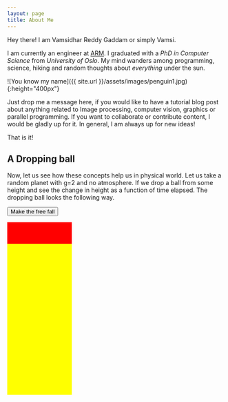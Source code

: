 ```yaml
---
layout: page
title: About Me
---
```

<p class="message">
  Hey there! I am Vamsidhar Reddy Gaddam or simply Vamsi.
</p>


I am currently an engineer at [ARM](http://www.arm.com/). I graduated with a *PhD
in Computer Science* from *University of Oslo*. My mind wanders among
programming, science, hiking and random thoughts about *everything* under the
sun. 

![You know my name]({{ site.url }}/assets/images/penguin1.jpg){:height="400px"}

Just drop me a message here, if you would like to have a tutorial blog post about
anything related to Image processing, computer vision, graphics or parallel
programming. If you want to collaborate or contribute content, I would be gladly
up for it. In general, I am always up for new ideas!

That is it!

## A Dropping ball

Now, let us see how these concepts help us in physical world. Let us take a random planet with g=2 and no atmosphere. If we drop a ball from some height and 
see the change in height as a function of time elapsed. The dropping ball looks the following way.


<style>
#myContainer {
  width: 150px;
  height: 400px;
  position: relative;
  background: yellow;
}
#myAnimation {
  width: 50px;
  height: 50px;
  position: absolute;
  background-color: red;
}

#myContainer2 {
  width: 150px;
  height: 400px;
  position: relative;
  background: yellow;
}
#myAnimation2 {
  width: 50px;
  height: 50px;
  left: 50px;
  position: absolute;
  background-color: red;
}
#myContainer3 {
  width: 50px;
  height: 400px;
  position: relative;
  background: yellow;
}
#myAnimation3 {
  width: 50px;
  height: 50px;
  left: 100px;
  position: absolute;
  background-color: red;
}
</style>

<p>
<button onclick="myClick()">Make the free fall</button>
</p>


<div id ="myContainer">
<div id ="myAnimation"></div>
<div id ="myAnimation2"></div>
<div id ="myAnimation3"></div>
</div>

<script>

function myClick(){
myFall();
myMove1();
myMove2();
}

function myFall() {
  var elem = document.getElementById("myAnimation");
  var pos = 0;
  var t = 0;
  var id = setInterval(frame, 75);
  function frame() {
    if (t == 19) {
      clearInterval(id);
    } else {
      t++;
      if(t*t > 350){
	 elem.style.top = 350 + 'px';
	}else{
	 elem.style.top = t*t + 'px';
	}
    }
  }
}

function myMove1() {
  var elem = document.getElementById("myAnimation2");
  var pos = 0;
  var id = setInterval(frame, 75);
  function frame() {
    if (pos >= 350) {
      clearInterval(id);
    } else {
      pos = pos+17;
      elem.style.top = pos + 'px';
    }
  }
}

function myMove2() {
  var elem = document.getElementById("myAnimation3");
  var pos = 0;
  var id = setInterval(frame, 75);
  function frame() {
    if (pos >= 350) {
      clearInterval(id);
    } else {
	if(pos > 150){ pos = pos+34; }
	else { pos = pos+17;}
      elem.style.top = pos + 'px';
    }
  }
}
</script>
 

